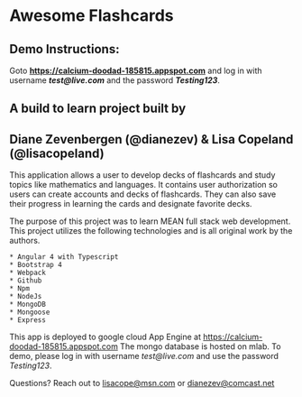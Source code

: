 # Awesome Flashcards

## Demo Instructions: ##
Goto **https://calcium-doodad-185815.appspot.com** 
and log in with username **_test@live.com_** and the password **_Testing123_**.

## A build to learn project built by ##

## Diane Zevenbergen (@dianezev) & Lisa Copeland (@lisacopeland)

This application allows a user to develop decks of flashcards and study topics like mathematics and languages. It contains user authorization so users can create accounts and decks of flashcards. They can also save their progress in learning the cards and designate favorite decks.  

The purpose of this project was to learn MEAN full stack web development. This project utilizes the following technologies and is all original work by the authors. 

	* Angular 4 with Typescript
	* Bootstrap 4
	* Webpack
	* Github
	* Npm 
	* NodeJs
	* MongoDB
	* Mongoose
	* Express


This app is deployed to google cloud App Engine at https://calcium-doodad-185815.appspot.com 
The mongo database is hosted on mlab. To demo, please log in with username _test@live.com_ and use the password _Testing123_.

Questions? Reach out to lisacope@msn.com or dianezev@comcast.net
